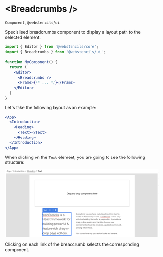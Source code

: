 # <Breadcrumbs \/>

`Component`, `@webstencils/ui`

Specialised breadcrumbs component to display a layout path to the selected element.

```jsx
import { Editor } from '@webstencils/core';
import { Breadcrumbs } from '@webstencils/ui';

function MyComponent() {
  return (
    <Editor>
      <Breadcrumbs />
      <Frame>{/* ... */}</Frame>
    </Editor>
  )
}
```

Let's take the following layout as an example:

```jsx
<App>
  <Introduction>
    <Heading>
      <Text></Text>
    </Heading>
  </Introduction>
</App>
```

When clicking on the `Text` element, you are going to see the following structure:

![](./images/breadcrumbs.png)

Clicking on each link of the breadcrumb selects the corresponding component.
